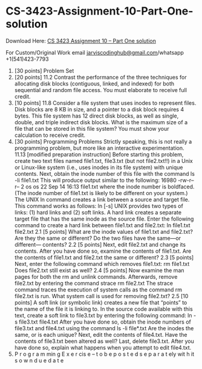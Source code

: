 # CS-3423-Assignment-10-Part-One-solution

Download Here: [CS 3423 Assignment 10 – Part One solution](https://jarviscodinghub.com/assignment/cs-3423-assignment-10-part-one-solution/)

For Custom/Original Work email jarviscodinghub@gmail.com/whatsapp +1(541)423-7793

1. [30 points] Problem Set
1. [20 points] 11.2 Contrast the performance of the three techniques for allocating disk
blocks (contiguous, linked, and indexed) for both sequential and random file access.
You must elaborate to receive full credit.
2. [10 points] 11.8 Consider a file system that uses inodes to represent files. Disk
blocks are 8 KB in size, and a pointer to a disk block requires 4 bytes. This file
system has 12 direct disk blocks, as well as single, double, and triple indirect disk
blocks. What is the maximum size of a file that can be stored in this file system?
You must show your calculation to receive credit.
2. [30 points] Programming Problems
Strictly speaking, this is not really a programming problem, but more like an interactive
experimentation.
11.13 [modified preparation instruction] Before starting this problem, create two text files
named file1.txt, file3.txt (but not file2.txt!!) in a Unix or Linux-like system (i.e.,
uses inodes in its file system) with unique contents. Next, obtain the inode number of this file
with the command
ls -li file1.txt
This will produce output similar to the following:
16980 -rw-r–r– 2 os os 22 Sep 14 16:13 file1.txt
where the inode number is boldfaced. (The inode number of file1.txt is likely to be
different on your system.)
The UNIX ln command creates a link between a source and target file. This command
works as follows:
ln [-s]
UNIX provides two types of links: (1) hard links and (2) soft links. A hard link creates a
separate target file that has the same inode as the source file. Enter the following command
to create a hard link between file1.txt and file2.txt:
ln file1.txt file2.txt
2.1 [5 points]
What are the inode values of file1.txt and file2.txt? Are they the same or different? Do
the two files have the same—or different— contents?
2.2 [5 points]
Next, edit file2.txt and change its contents. After you have done so, examine the
contents of file1.txt. Are the contents of file1.txt and file2.txt the same or different?
2.3 [5 points]
Next, enter the following command which removes file1.txt:
rm file1.txt
Does file2.txt still exist as well?
2.4 [5 points]
Now examine the man pages for both the rm and unlink commands. Afterwards, remove
file2.txt by entering the command
strace rm file2.txt
The strace command traces the execution of system calls as the command rm file2.txt
is run. What system call is used for removing file2.txt?
2.5 [10 points]
A soft link (or symbolic link) creates a new file that “points” to the name of the file it is linking
to. In the source code available with this text, create a soft link to file3.txt by entering the
following command:
ln -s file3.txt file4.txt
After you have done so, obtain the inode numbers of file3.txt and file4.txt using the
command
ls -li file*.txt
Are the inodes the same, or is each unique? Next, edit the contents of file4.txt. Have the
contents of file3.txt been altered as well? Last, delete file3.txt. After you have done
so, explain what happens when you attempt to edit file4.txt.
3. P
r
o
g
r
a
m
min
g
E
x
e
r
cis
e
–
t
o
b
e
p
o
s
t
e
d
s
e
p
a
r
a
t
ely
wit
h it
s
o
w
n
d
u
e
d
a
t
e



